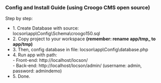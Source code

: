 <h3>Config and Install Guide (using Croogo CMS open source)</h3>

Step by step:
<ul>
  <li>1. Create Database with source: locson\app\Config\Schema\croogo150.sql</li>
  <li>2. Copy project to your workspace <b>(remember: rename app/tmp_ to app/tmp)</b></li>
  <li>3. Then, config database in file: locson\app\Config\database.php</li>
  <li>4. Run app with path: 
    <br/>
      - Front-end: http://localhost/locson/
    <br/>
      - Back-end: http://localhost/locson/admin/ (username: admin, password: admindemo)
  </li>
  <li>5. Done.</li>
</ul>
